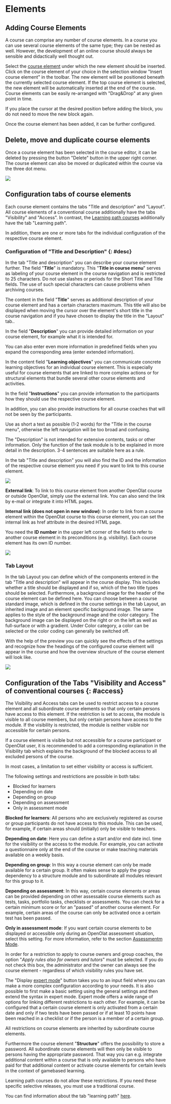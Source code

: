 # Elements

## Adding Course Elements

A course can comprise any number of course elements. In a course you can use
several course elements of the same type; they can be nested as well. However,
the development of an online course should always be sensible and didactically
well thought out.

Select the [course element](Course_Element.md) under which the new element should be inserted. Click on the course element of your choice in the selection window "Insert course element" in the toolbar. The new element will be positioned beneath the currently selected course element. If the top course element is selected, the new element will be automatically inserted at the end of the course. Course elements can be easily re-arranged with "Drag&Drop" at any given point in time.

If you place the cursor at the desired position before adding the block, you
do not need to move the new block again.

Once the course element has been added, it can be further configured.

## Delete, move and duplicate course elements

Once a course element has been selected in the course editor, it can be deleted by pressing the button
"Delete" button in the upper right corner. The course element can also be moved or duplicated within the course via the three dot menu.

![](assets/löschen_kursbaustein.png)

## Configuration tabs of course elements

Each course element contains the tabs "Title and description" and "Layout". All course elements of a conventional course additionally have
the tabs "Visibility" and "Access". In contrast, the [Learning path courses](Learning_path_course.en.md) additionally have the tab "Learning path".

In addition, there are one or more tabs for the individual configuration of the respective course element.

###  Configuration of "Title and Description" {: #desc}

In the tab "Title and description" you can describe your course element
further. The field "**Title**" is mandatory. This "**Title in course menu**" serves as labeling of your course element in the course navigation and is
restricted to 25 characters. Do not use slashes or periods for the Short Title and
Title fields. The use of such special characters can cause problems when archiving courses.

The content in the field "**Title**" serves as additional description of
your course element and has a certain characters maximum. This title will also
be displayed when moving the cursor over the element's short title in the course navigation and if you have chosen to display the title in the "Layout" tab..

In the field "**Description**" you can provide detailed information on your
course element, for example what it is intended for.

You can also enter even more information in predefined fields when you expand
the corresponding area (enter extended information).

In the content field "**Learning objectives**" you can communicate concrete
learning objectives for an individual course element. This is especially
useful for course elements that are linked to more complex actions or for
structural elements that bundle several other course elements and activities.

In the field "**Instructions**" you can provide information to the
participants how they should use the respective course element.

In addition, you can also provide instructions for all course coaches that
will not be seen by the participants.

Use as short a text as possible (1-2 words) for the "Title in the course menu", otherwise the
left navigation will be too broad and confusing.

The "Description" is not intended for extensive contents, tasks or other
information. Only the function of the task module is to be explained in more
detail in the description. 3-4 sentences are suitable here as a rule.

In the tab "Title and description" you will also find the ID and the
information of the respective course element you need if you want to link to this course element.

![](assets/KB_Link_setzen.png)

 **External link**: To link to this course element from another OpenOlat
course or outside OpenOlat, simply use the external link. You can also send
the link by e-mail or integrate it into HTML pages.

 **Internal link (does not open in new window)**: In order to link from a
course element within the OpenOlat course to this course element, you can set
the internal link as href attribute in the desired HTML page.

You need the **ID number** in the upper left corner of the field to refer to
another course element in its preconditions (e.g. visibility). Each course
element has its own ID number.

![](assets/Baustein_ID.png)

### Tab Layout

In the tab Layout you can define which of the components entered in the tab
"Title and description" will appear in the course display. This includes
whether a title should be displayed and if so, which of the two title types
should be selected. Furthermore, a background image for the header of the
course element can be defined here. You can choose between a course standard
image, which is defined in the course settings in the tab Layout, an inherited
image and an element specific background image. The same applies to the style
of the background image and the color category. The background image can be
displayed on the right or on the left as well as full-surface or with a
gradient. Under Color category, a color can be selected or the color coding
can generally be switched off.

With the help of the preview you can quickly see the effects of the settings
and recognize how the headings of the configured course element will appear in
the course and how the overview structure of the course element will look
like.

![](assets/Tab_Layoutd.png)

##  Configuration of the Tabs "Visibility and Access" of conventional courses {: #access}

The Visibility and Access tabs can be used to restrict access to a course
element and all subordinate course elements so that only certain persons have
access to this element. If the restriction is set to access, the module 
is visible to all course members, but only certain persons have access to the
module. If the visibility is restricted, the module is neither visible nor
accessible for certain persons.

If a course element is visible but not accessible for a course participant or
OpenOlat user, it is recommended to add a corresponding explanation in the
Visibility tab which explains the background of the blocked access to all
excluded persons of the course.

In most cases, a limitation to set either visibility or access is sufficient.

The following settings and restrictions are possible in both tabs:

  * Blocked for learners
  * Depending on date
  * Depending on group
  * Depending on assessment
  * Only in assessment mode

 **Blocked for learners**: All persons who are exclusively registered as
course or group participants do not have access to this module. This can be
used, for example, if certain areas should (initially) only be visible to
teachers.

 **Depending on date**: Here you can define a start and/or end date incl.
time for the visibility or the access to the module. For example, you can
activate a questionnaire only at the end of the course or make teaching
materials available on a weekly basis.

 **Depending on group**: In this way a course element can only be made
available for a certain group. It often makes sense to apply the group
dependency to a structure module and to subordinate all modules relevant for
this group to it.

 **Depending on assessment**: In this way, certain course elements or areas
can be provided depending on other assessable course elements such as tests,
tasks, portfolio tasks, checklists or assessments. You can check for a certain
minimum score or for an "passed" of another course element. For example,
certain areas of the course can only be activated once a certain test has been
passed.

 **Only in assessment mode**: If you want certain course elements to be
displayed or accessible only during an OpenOlat assessment situation, select
this setting. For more information, refer to the section [Assessmentm Mode](../learningresources/Assessment_mode.md).

In order for a restriction to apply to course owners and group coaches, the
option "_Apply rules also for owners and tutors_" must be selected. If you
do not check this box, the administrator and the owner can always see the
course element - regardless of which visibility rules you have set.

The "Display [expert mode](Access_Restrictions_in_the_Expert_Mode.md)"
button takes you to an input field where you can make a more complex
configuration according to your needs. It is also possible to first make a
basic setting using the general settings and then extend the syntax in expert
mode. Expert mode offers a wide range of options for linking different
restrictions to each other. For example, it can be configured that a certain
course element is only activated from a certain date and only if two tests
have been passed or if at least 10 points have been reached in a checklist or
if the person is a member of a certain group.

All restrictions on course elements are inherited by subordinate course
elements.

Furthermore the course element "**Structure**" offers the possibility to
store a password. All subordinate course elements will then only be visible to
persons having the appropriate password. That way you can e.g. integrate
additional content within a course that is only available to persons who have
paid for that additional content or activate course elements for certain
levels in the context of gamebased learning.

Learning path courses do not allow these restrictions. If you need these
specific selective releases, you must use a traditional course.

You can find information about the tab "learning path"
[here](../learningresources/Learning_path_course_Course_editor.md).


  

  

